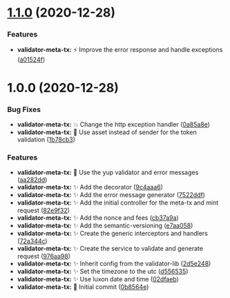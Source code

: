 # [1.1.0](https://gitlab.com/jarvis-network/apps/exchange/mono-repo/compare/v1.0.0-vmt...v1.1.0-vmt) (2020-12-28)


### Features

* **validator-meta-tx:** :zap: Improve the error response and handle exceptions ([a01524f](https://gitlab.com/jarvis-network/apps/exchange/mono-repo/commit/a01524f1faf4019ef60f41543f5f367f01a3d101))

# 1.0.0 (2020-12-28)


### Bug Fixes

* **validator-meta-tx:** :boom: Change the http exception handler ([0a85a8e](https://gitlab.com/jarvis-network/apps/exchange/mono-repo/commit/0a85a8e839661a4581459d405334d038fcdc38ca))
* **validator-meta-tx:** :bug: Use asset instead of sender for the token validation ([1b78cb3](https://gitlab.com/jarvis-network/apps/exchange/mono-repo/commit/1b78cb3a4e276fcf9ffab244f1f0b28bae91854c))


### Features

* **validator-meta-tx:** :art: Use the yup validator and error messages ([aa282dd](https://gitlab.com/jarvis-network/apps/exchange/mono-repo/commit/aa282ddf596ddeb9f35295a015e3dbc73912ea59))
* **validator-meta-tx:** :sparkles: Add the decorator ([9c4aaa6](https://gitlab.com/jarvis-network/apps/exchange/mono-repo/commit/9c4aaa64b02de845051a80568ae473f11d41010f))
* **validator-meta-tx:** :sparkles: Add the error message generator ([7522ddf](https://gitlab.com/jarvis-network/apps/exchange/mono-repo/commit/7522ddf08a05c20b12cac87c73df47b03d0c564d))
* **validator-meta-tx:** :sparkles: Add the initial controller for the meta-tx and mint request ([82e9f32](https://gitlab.com/jarvis-network/apps/exchange/mono-repo/commit/82e9f327f37488262caa5ad70918a372408abb48))
* **validator-meta-tx:** :sparkles: Add the nonce and fees ([cb37a9a](https://gitlab.com/jarvis-network/apps/exchange/mono-repo/commit/cb37a9a3c7a79a73186643c1c3a5e4eac1ee162d))
* **validator-meta-tx:** :sparkles: Add the semantic-versioning ([e7aa058](https://gitlab.com/jarvis-network/apps/exchange/mono-repo/commit/e7aa058095ea41c9a417936d805be25fcb0be53c))
* **validator-meta-tx:** :sparkles: Create the generic interceptors and handlers ([72a344c](https://gitlab.com/jarvis-network/apps/exchange/mono-repo/commit/72a344c9a878c400856bddef303976f33771d1d1))
* **validator-meta-tx:** :sparkles: Create the service to validate and generate request ([976aa98](https://gitlab.com/jarvis-network/apps/exchange/mono-repo/commit/976aa9883ccae02b40770a7def2431ca54d9fef8))
* **validator-meta-tx:** :sparkles: Inherit config from the validator-lib ([2d5e248](https://gitlab.com/jarvis-network/apps/exchange/mono-repo/commit/2d5e2486ff012c5d800c1f0ef812ecccdacb9f53))
* **validator-meta-tx:** :sparkles: Set the timezone to the utc ([d556535](https://gitlab.com/jarvis-network/apps/exchange/mono-repo/commit/d556535ef6157237c90b439f1162e491e46dc7ed))
* **validator-meta-tx:** :sparkles: Use luxon date and time ([02dfaeb](https://gitlab.com/jarvis-network/apps/exchange/mono-repo/commit/02dfaeb24cccc1c1e95a7ed2b94cc17c804b11b9))
* **validator-meta-tx:** :tada: Initial commit ([0b8564e](https://gitlab.com/jarvis-network/apps/exchange/mono-repo/commit/0b8564ef3ad3b6fd8399068738eff7182d33ba4e))
